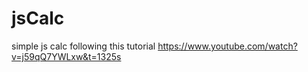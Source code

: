 # jsCalc
simple js calc
following this tutorial
https://www.youtube.com/watch?v=j59qQ7YWLxw&t=1325s
